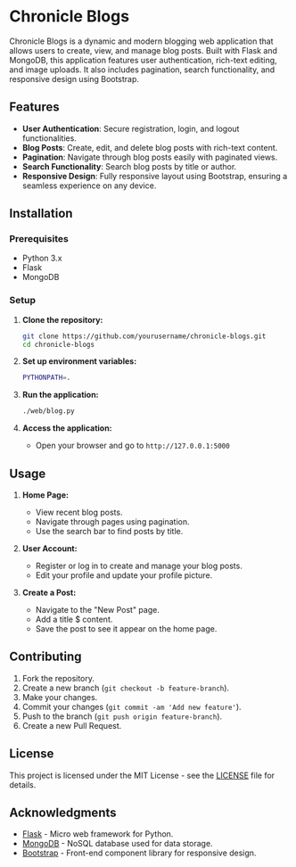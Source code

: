# Chronicle Blogs

Chronicle Blogs is a dynamic and modern blogging web application that allows users to create, view, and manage blog posts. Built with Flask and MongoDB, this application features user authentication, rich-text editing, and image uploads. It also includes pagination, search functionality, and responsive design using Bootstrap.

## Features

- **User Authentication**: Secure registration, login, and logout functionalities.
- **Blog Posts**: Create, edit, and delete blog posts with rich-text content.
- **Pagination**: Navigate through blog posts easily with paginated views.
- **Search Functionality**: Search blog posts by title or author.
- **Responsive Design**: Fully responsive layout using Bootstrap, ensuring a seamless experience on any device.

## Installation

### Prerequisites

- Python 3.x
- Flask
- MongoDB

### Setup

1. **Clone the repository:**
    ```bash
    git clone https://github.com/yourusername/chronicle-blogs.git
    cd chronicle-blogs
    ```

2. **Set up environment variables:**
    ```bash
    PYTHONPATH=.
    ```

3. **Run the application:**
    ```bash
    ./web/blog.py
    ```

4. **Access the application:**
    - Open your browser and go to `http://127.0.0.1:5000`

## Usage

1. **Home Page:**
   - View recent blog posts.
   - Navigate through pages using pagination.
   - Use the search bar to find posts by title.

2. **User Account:**
   - Register or log in to create and manage your blog posts.
   - Edit your profile and update your profile picture.

3. **Create a Post:**
   - Navigate to the "New Post" page.
   - Add a title $ content.
   - Save the post to see it appear on the home page.

## Contributing

1. Fork the repository.
2. Create a new branch (`git checkout -b feature-branch`).
3. Make your changes.
4. Commit your changes (`git commit -am 'Add new feature'`).
5. Push to the branch (`git push origin feature-branch`).
6. Create a new Pull Request.

## License

This project is licensed under the MIT License - see the [LICENSE](LICENSE) file for details.

## Acknowledgments

- [Flask](https://flask.palletsprojects.com/) - Micro web framework for Python.
- [MongoDB](https://www.mongodb.com/) - NoSQL database used for data storage.
- [Bootstrap](https://getbootstrap.com/) - Front-end component library for responsive design.
